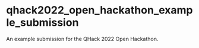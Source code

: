 # qhack2022_open_hackathon_example_submission
An example submission for the QHack 2022 Open Hackathon.
